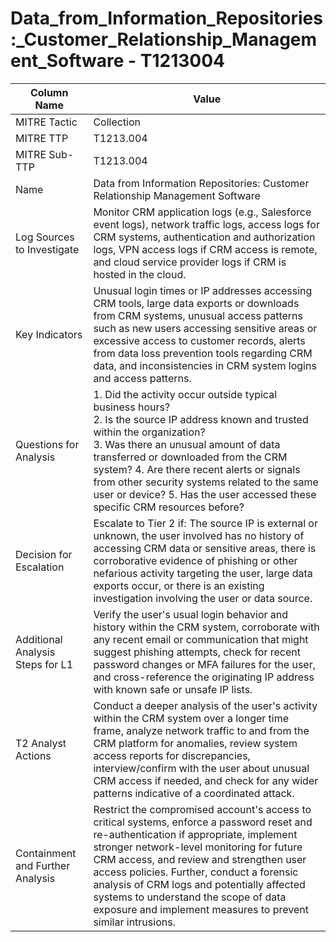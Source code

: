 # Data_from_Information_Repositories:_Customer_Relationship_Management_Software - T1213004

| Column Name | Value |
|-------------|-------|
| MITRE Tactic | Collection |
| MITRE TTP | T1213.004 |
| MITRE Sub-TTP | T1213.004 |
| Name | Data from Information Repositories: Customer Relationship Management Software |
| Log Sources to Investigate | Monitor CRM application logs (e.g., Salesforce event logs), network traffic logs, access logs for CRM systems, authentication and authorization logs, VPN access logs if CRM access is remote, and cloud service provider logs if CRM is hosted in the cloud. |
| Key Indicators | Unusual login times or IP addresses accessing CRM tools, large data exports or downloads from CRM systems, unusual access patterns such as new users accessing sensitive areas or excessive access to customer records, alerts from data loss prevention tools regarding CRM data, and inconsistencies in CRM system logins and access patterns. |
| Questions for Analysis | 1. Did the activity occur outside typical business hours?<br>2. Is the source IP address known and trusted within the organization?<br>3. Was there an unusual amount of data transferred or downloaded from the CRM system? 4. Are there recent alerts or signals from other security systems related to the same user or device? 5. Has the user accessed these specific CRM resources before? |
| Decision for Escalation | Escalate to Tier 2 if: The source IP is external or unknown, the user involved has no history of accessing CRM data or sensitive areas, there is corroborative evidence of phishing or other nefarious activity targeting the user, large data exports occur, or there is an existing investigation involving the user or data source. |
| Additional Analysis Steps for L1 | Verify the user's usual login behavior and history within the CRM system, corroborate with any recent email or communication that might suggest phishing attempts, check for recent password changes or MFA failures for the user, and cross-reference the originating IP address with known safe or unsafe IP lists. |
| T2 Analyst Actions | Conduct a deeper analysis of the user's activity within the CRM system over a longer time frame, analyze network traffic to and from the CRM platform for anomalies, review system access reports for discrepancies, interview/confirm with the user about unusual CRM access if needed, and check for any wider patterns indicative of a coordinated attack. |
| Containment and Further Analysis | Restrict the compromised account's access to critical systems, enforce a password reset and re-authentication if appropriate, implement stronger network-level monitoring for future CRM access, and review and strengthen user access policies. Further, conduct a forensic analysis of CRM logs and potentially affected systems to understand the scope of data exposure and implement measures to prevent similar intrusions. |
